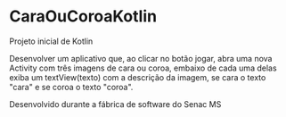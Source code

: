 # CaraOuCoroaKotlin
Projeto inicial de Kotlin

Desenvolver um aplicativo que, ao clicar no botão jogar, abra uma nova Activity com três imagens de cara ou coroa, embaixo de cada uma delas exiba um textView(texto) com a descrição da imagem, se cara o texto "cara" e se coroa o texto "coroa".

Desenvolvido durante a fábrica de software do Senac MS
